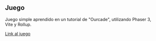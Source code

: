 ## Juego

Juego simple aprendido en un tutorial de "Ourcade", utilizando Phaser 3, Vite y Rollup.

[Link al juego](https://phaser-typescript-game.vercel.app/)
